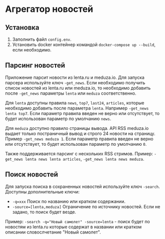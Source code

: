 # Агрегатор новостей

## Установка
1. Заполнить файл `config.env`.
2. Установить docker контейнер командой `docker-compose up --build`, если необходимо.

## Парсинг новостей
Приложение парсит новости из lenta.ru и meduza.io. Для запуска парсера используйте ключ `-get_news`.
Если необходимо получить список новостей из lenta.ru или meduza.io, то необходимо добавить после `-get_news` параметры `lenta` или `meduza` соответственно.

Для `lenta` доступны правила `news`, `top7`, `last24`, `articles`, которые необходимо добавить после параметра `lenta`. Например `-get_news lenta top7`. Если параметр правила введен не верно или отсутствует, то будет использован параметр по умолчанию `news`.

Для `meduza` доступно правило страницы вывода. API RSS meduza.io выдает только постраничный вывод и строго 24 новости на страницу. Пример `-get_news meduza 1`. Если параметр правила введен не верно или отсутствует, то будет использован параметр по умолчанию `0`.

Также поддерживается парсинг с нескольких RSS стримов. Пример: `-get_news lenta news lenta articles`, `-get_news lenta news meduza`.

## Поиск новостей
Для запуска поиска в сохраненных новостей используйте ключ `-search`. 
Доступны дополнительные ключи:
* `-q=xxx` Поиск по названию или кратком содержании.
* `-source=[lenta,meduza]` Ограничение по источнику новостей. Если не задано, то поиск будет везде.

Пример: `-search -q="Новый самолет" -source=lenta` - поиск будет по новостям из lenta.ru которые содержат в названии или кратком описании словослчетание "Новый самолет".